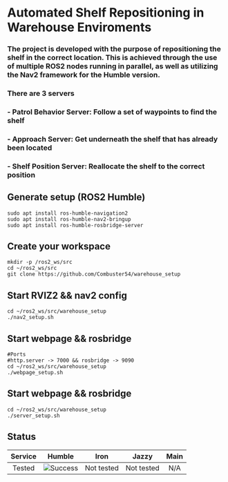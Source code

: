 # Automated Shelf Repositioning in Warehouse Enviroments


### The project is developed with the purpose of repositioning the shelf in the correct location. This is achieved through the use of multiple ROS2 nodes running in parallel, as well as utilizing the Nav2 framework for the Humble version.

### There are 3 servers

### - Patrol Behavior Server: Follow a set of waypoints to find the shelf
### - Approach Server: Get underneath the shelf that has already been located
### - Shelf Position Server: Reallocate the shelf to the correct position

## Generate setup (ROS2 Humble)
```
sudo apt install ros-humble-navigation2
sudo apt install ros-humble-nav2-bringup
sudo apt install ros-humble-rosbridge-server
```

## Create your workspace

```
mkdir -p /ros2_ws/src
cd ~/ros2_ws/src
git clone https://github.com/Combuster54/warehouse_setup
```

##  Start RVIZ2 && nav2 config

```
cd ~/ros2_ws/src/warehouse_setup
./nav2_setup.sh
```

## Start webpage && rosbridge
```
#Ports
#http.server -> 7000 && rosbridge -> 9090
cd ~/ros2_ws/src/warehouse_setup
./webpage_setup.sh
```

## Start webpage && rosbridge

```
cd ~/ros2_ws/src/warehouse_setup
./server_setup.sh
```

## Status

| Service | Humble | Iron  | Jazzy | Main  |
| :---:   | :---:  | :---: | :---: | :---: |
| Tested  | ![Success](https://img.shields.io/badge/Success-green) <!-- [![Build Status](https://build.ros2.org/job/Hdev__navigation2__ubuntu_jammy_amd64/badge/icon)](https://build.ros2.org/job/Hdev__navigation2__ubuntu_jammy_amd64/) --> | Not tested <!-- [![Build Status](https://build.ros2.org/job/Idev__navigation2__ubuntu_jammy_amd64/badge/icon)](https://build.ros2.org/job/Idev__navigation2__ubuntu_jammy_amd64/) --> | Not tested <!-- [![Build Status](https://build.ros2.org/job/Jdev__navigation2__ubuntu_noble_amd64/badge/icon)](https://build.ros2.org/job/Jdev__navigation2__ubuntu_noble_amd64/) --> | N/A |
